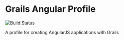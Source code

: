 # Grails Angular Profile

[![Build Status](https://travis-ci.org/grails-profiles/angular.svg?branch=master)](https://travis-ci.org/grails-profiles/angular)

A profile for creating AngularJS applications with Grails

